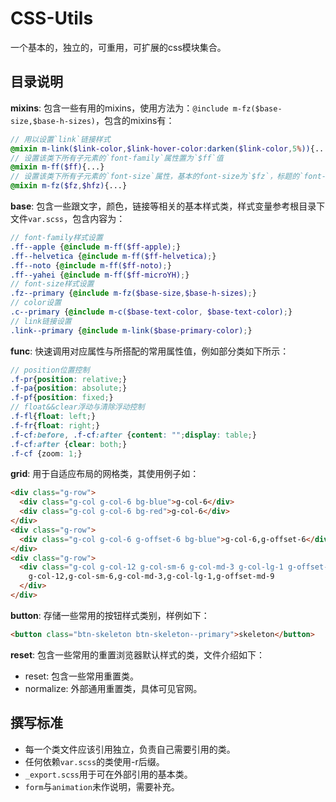# CSS-Utils

一个基本的，独立的，可重用，可扩展的css模块集合。

## 目录说明

**mixins**: 包含一些有用的mixins，使用方法为：`@include m-fz($base-size,$base-h-sizes)`，包含的mixins有：

```scss
// 用以设置`link`链接样式
@mixin m-link($link-color,$link-hover-color:darken($link-color,5%)){...}
// 设置该类下所有子元素的`font-family`属性置为`$ff`值
@mixin m-ff($ff){...}
// 设置该类下所有子元素的`font-size`属性，基本的font-size为`$fz`，标题的`font-size`为`$hfz`
@mixin m-fz($fz,$hfz){...}  
```

**base**: 包含一些跟文字，颜色，链接等相关的基本样式类，样式变量参考根目录下文件`var.scss`，包含内容为：

```scss
// font-family样式设置
.ff--apple {@include m-ff($ff-apple);}
.ff--helvetica {@include m-ff($ff-helvetica);}
.ff--noto {@include m-ff($ff-noto);}
.ff--yahei {@include m-ff($ff-microYH);}
// font-size样式设置
.fz--primary {@include m-fz($base-size,$base-h-sizes);}
// color设置
.c--primary {@include m-c($base-text-color, $base-text-color);}
// link链接设置
.link--primary {@include m-link($base-primary-color);}
```

**func**: 快速调用对应属性与所搭配的常用属性值，例如部分类如下所示：

```scss
// position位置控制
.f-pr{position: relative;}
.f-pa{position: absolute;}
.f-pf{position: fixed;}
// float&&clear浮动与清除浮动控制
.f-fl{float: left;}
.f-fr{float: right;}
.f-cf:before, .f-cf:after {content: "";display: table;}
.f-cf:after {clear: both;}
.f-cf {zoom: 1;}
```

**grid**: 用于自适应布局的网格类，其使用例子如：

```html
<div class="g-row">
  <div class="g-col g-col-6 bg-blue">g-col-6</div>
  <div class="g-col g-col-6 bg-red">g-col-6</div>
</div>
<div class="g-row">
  <div class="g-col g-col-6 g-offset-6 bg-blue">g-col-6,g-offset-6</div>
</div>
<div class="g-row">
  <div class="g-col g-col-12 g-col-sm-6 g-col-md-3 g-col-lg-1 g-offset-md-9 bg-red ">
    g-col-12,g-col-sm-6,g-col-md-3,g-col-lg-1,g-offset-md-9
  </div>
</div>
```

**button**: 存储一些常用的按钮样式类别，样例如下：

```html
<button class="btn-skeleton btn-skeleton--primary">skeleton</button>
```

**reset**: 包含一些常用的重置浏览器默认样式的类，文件介绍如下：

  - reset: 包含一些常用重置类。
  - normalize: 外部通用重置类，具体可见官网。

## 撰写标准

- 每一个类文件应该引用独立，负责自己需要引用的类。
- 任何依赖`var.scss`的类使用-r后缀。
- `_export.scss`用于可在外部引用的基本类。
- `form`与`animation`未作说明，需要补充。
